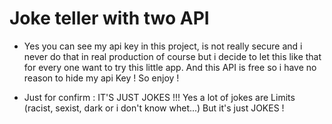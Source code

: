 # Joke teller with two API 
- Yes you can see my api key in this project, is not really secure and i never do that in real production of course but i decide to let this like that for every one want to try this little app. And this API is free so i have no reason to hide my api Key ! So enjoy !

- Just for confirm : IT'S JUST JOKES !!! Yes a lot of jokes are Limits (racist, sexist, dark or i don't know whet...) But it's just JOKES ! 